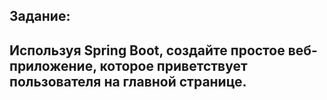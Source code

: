 ## Задание:
## Используя Spring Boot, создайте простое веб-приложение, которое приветствует пользователя на главной странице.
